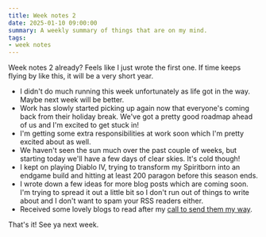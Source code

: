 ```yaml
---
title: Week notes 2
date: 2025-01-10 09:00:00
summary: A weekly summary of things that are on my mind.
tags: 
- week notes
---
```


Week notes 2 already? Feels like I just wrote the first one. If time keeps flying by like this, it will be a very short year.

- I didn't do much running this week unfortunately as life got in the way. Maybe next week will be better.
- Work has slowly started picking up again now that everyone's coming back from their holiday break. We've got a pretty good roadmap ahead of us and I'm excited to get stuck in!
- I'm getting some extra responsibilities at work soon which I'm pretty excited about as well.
- We haven't seen the sun much over the past couple of weeks, but starting today we'll have a few days of clear skies. It's cold though!
- I kept on playing Diablo IV, trying to transform my Spiritborn into an endgame build and hitting at least 200 paragon before this season ends.
- I wrote down a few ideas for more blog posts which are coming soon. I'm trying to spread it out a little bit so I don't run out of things to write about and I don't want to spam your RSS readers either.
- Received some lovely blogs to read after my [call to send them my way](https://mijndertstuij.nl/posts/ill-read-it/).

That's it! See ya next week.